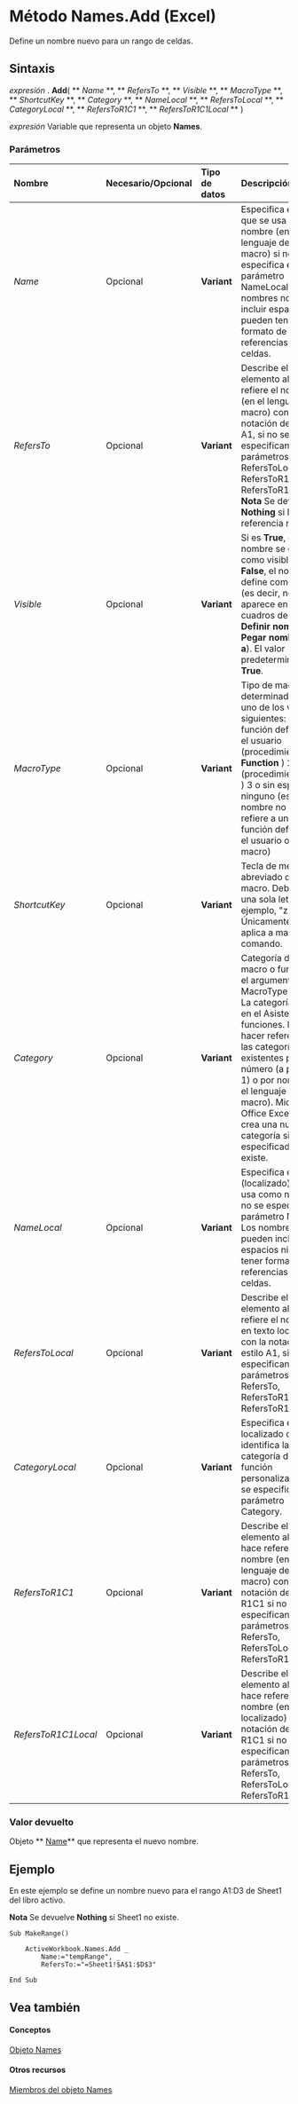

# Método Names.Add (Excel)

Define un nombre nuevo para un rango de celdas.
 


## Sintaxis

 *expresión*  . **Add**( ** *Name* **, ** *RefersTo* **, ** *Visible* **, ** *MacroType* **, ** *ShortcutKey* **, ** *Category* **, ** *NameLocal* **, ** *RefersToLocal* **, ** *CategoryLocal* **, ** *RefersToR1C1* **, ** *RefersToR1C1Local* ** )
 

 
 *expresión*  Variable que representa un objeto **Names**.
 

 

### Parámetros



|**Nombre**|**Necesario/Opcional**|**Tipo de datos**|**Descripción**|
|:-----|:-----|:-----|:-----|
| _Name_|Opcional|**Variant**|Especifica el texto que se usa como nombre (en el lenguaje de la macro) si no se especifica el parámetro NameLocal. Los nombres no pueden incluir espacios ni pueden tener formato de referencias de celdas.|
| _RefersTo_|Opcional|**Variant**|Describe el elemento al cual se refiere el nombre (en el lenguaje de la macro) con la notación de estilo A1, si no se especifican los parámetros RefersToLocal, RefersToR1C1 y RefersToR1C1Local. **Nota**  Se devuelve  **Nothing** si la referencia no existe. |
| _Visible_|Opcional|**Variant**|Si es  **True**, el nombre se define como visible. Si es **False**, el nombre se define como oculto (es decir, no aparece en los cuadros de diálogo **Definir nombre**,  **Pegar nombre** ni **Ir a**). El valor predeterminado es  **True**.|
| _MacroType_|Opcional|**Variant**| Tipo de macro, determinado por uno de los valores siguientes: 1: función definida por el usuario (procedimiento **Function** ) 2: macro (procedimiento **Sub** ) 3 o sin especificar: ninguno (es decir, el nombre no se refiere a una función definida por el usuario o una macro)|
| _ShortcutKey_|Opcional|**Variant**|Tecla de método abreviado de la macro. Debe ser una sola letra, por ejemplo, "z" o "Z". Únicamente se aplica a macros de comando.|
| _Category_|Opcional|**Variant**|Categoría de la macro o función si el argumento MacroType es 1 o 2. La categoría se usa en el Asistente para funciones. Puede hacer referencia a las categorías existentes por número (a partir de 1) o por nombre (en el lenguaje de la macro). Microsoft Office Excel 2007 crea una nueva categoría si la especificada no existe.|
| _NameLocal_|Opcional|**Variant**|Especifica el texto (localizado) que se usa como nombre si no se especifica el parámetro Name. Los nombres no pueden incluir espacios ni pueden tener formato de referencias de celdas.|
| _RefersToLocal_|Opcional|**Variant**|Describe el elemento al cual se refiere el nombre, en texto localizado, con la notación de estilo A1, si no se especifican los parámetros RefersTo, RefersToR1C1 y RefersToR1C1Local.|
| _CategoryLocal_|Opcional|**Variant**|Especifica el texto localizado que identifica la categoría de una función personalizada si no se especifica el parámetro Category.|
| _RefersToR1C1_|Opcional|**Variant**|Describe el elemento al cual hace referencia el nombre (en el lenguaje de la macro) con la notación de estilo R1C1 si no se especifican los parámetros RefersTo, RefersToLocal y RefersToR1C1Local.|
| _RefersToR1C1Local_|Opcional|**Variant**|Describe el elemento al cual hace referencia el nombre (en texto localizado) con la notación de estilo R1C1 si no se especifican los parámetros RefersTo, RefersToLocal y RefersToR1C1.|

### Valor devuelto

Objeto  ** [Name](cfedb297-ac0d-dff0-99c7-6927cc5f31ed.md)** que representa el nuevo nombre.
 

 

## Ejemplo

En este ejemplo se define un nombre nuevo para el rango A1:D3 de Sheet1 del libro activo.
 

 

 **Nota**  Se devuelve  **Nothing** si Sheet1 no existe.
 


```
Sub MakeRange() 
 
    ActiveWorkbook.Names.Add _ 
        Name:="tempRange", _ 
        RefersTo:="=Sheet1!$A$1:$D$3" 
 
End Sub
```


## Vea también


#### Conceptos


 
 [Objeto Names](ffecf89d-7bae-c470-8e37-608857a9de2a.md)
#### Otros recursos


 
 [Miembros del objeto Names](32c3c4d9-80fb-28c8-86e0-d504e3bfc0ba.md)